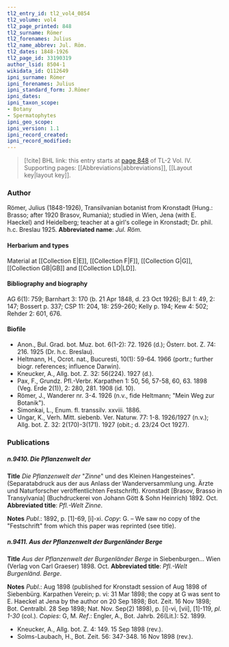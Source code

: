```yaml
---
tl2_entry_id: tl2_vol4_0854
tl2_volume: vol4
tl2_page_printed: 848
tl2_surname: Römer
tl2_forenames: Julius
tl2_name_abbrev: Jul. Röm.
tl2_dates: 1848-1926
tl2_page_id: 33190319
author_lsid: 8504-1
wikidata_id: Q112649
ipni_surname: Römer
ipni_forenames: Julius
ipni_standard_form: J.Römer
ipni_dates: 
ipni_taxon_scope: 
- Botany
- Spermatophytes
ipni_geo_scope: 
ipni_version: 1.1
ipni_record_created: 
ipni_record_modified:
---
```



> [!cite] BHL link: this entry starts at [page 848](https://www.biodiversitylibrary.org/page/33190319) of TL-2 Vol. IV.
> Supporting pages: [[Abbreviations|abbreviations]], [[Layout key|layout key]].

### Author

Römer, Julius (1848-1926), Transilvanian botanist from Kronstadt (Hung.: Brasso; after 1920 Brasov, Rumania); studied in Wien, Jena (with E. Haeckel) and Heidelberg; teacher at a girl's college in Kronstadt; Dr. phil. h.c. Breslau 1925. 
**Abbreviated name**: *Jul. Röm.*

#### Herbarium and types

Material at [[Collection E|E]], [[Collection F|F]], [[Collection G|G]], [[Collection GB|GB]] and [[Collection LD|LD]].

#### Bibliography and biography

AG 6(1): 759; Barnhart 3: 170 (b. 21 Apr 1848, d. 23 Oct 1926); BJI 1: 49, 2: 147; Bossert p. 337; CSP 11: 204, 18: 259-260; Kelly p. 194; Kew 4: 502; Rehder 2: 601, 676.

#### Biofile

- Anon., Bul. Grad. bot. Muz. bot. 6(1-2): 72. 1926 (d.); Österr. bot. Z. 74: 216. 1925 (Dr. h.c. Breslau).
- Heltmann, H., Ocrot. nat., Bucuresti, 10(1): 59-64. 1966 (portr.; further biogr. references; influence Darwin).
- Kneucker, A., Allg. bot. Z. 32: 56(224). 1927 (d.).
- Pax, F., Grundz. Pfl.-Verbr. Karpathen 1: 50, 56, 57-58, 60, 63. 1898 (Veg. Erde 2(1)), 2: 280, 281. 1908 (id. 10).
- Römer, J., Wanderer nr. 3-4. 1926 (n.v., fide Heltmann; "Mein Weg zur Botanik").
- Simonkai, L., Enum. fl. transsilv. xxviii. 1886.
- Ungar, K., Verh. Mitt. siebenb. Ver. Naturw. 77: 1-8. 1926/1927 (n.v.); Allg. bot. Z. 32: 2(170)-3(171). 1927 (obit.; d. 23/24 Oct 1927).

### Publications

##### n.9410. Die Pflanzenwelt der

**Title**
*Die Pflanzenwelt der* "*Zinne*" und des Kleinen Hangesteines". (Separatabdruck aus der aus Anlass der Wanderversammlung ung. Ärzte und Naturforscher veröffentlichten Festschrift). Kronstadt \[Brasov, Brasso in Transylvania\] (Buchdruckerei von Johann Gött & Sohn Heinrich) 1892. Oct.
**Abbreviated title**: *Pfl.-Welt Zinne*.

**Notes**
*Publ*.: 1892, p. \[1\]-69, \[i\]-xi. *Copy*: G. – We saw no copy of the "Festschrift" from which this paper was reprinted (see title).

##### n.9411. Aus der Pflanzenwelt der Burgenländer Berge

**Title**
*Aus der Pflanzenwelt der Burgenländer Berge* in Siebenburgen... Wien (Verlag von Carl Graeser) 1898. Oct.
**Abbreviated title**: *Pfl.-Welt Burgenländ. Berge*.

**Notes**
*Publ*.: Aug 1898 (published for Kronstadt session of Aug 1898 of Siebenbürg. Karpathen Verein; p. vi: 31 Mar 1898; the copy at G was sent to E. Haeckel at Jena by the author on 20 Sep 1898; Bot. Zeit. 16 Nov 1898; Bot. Centralbl. 28 Sep 1898; Nat. Nov. Sep(2) 1898), p. \[i\]-vi, \[vii\], \[1\]-119, *pl. 1-30* (col.). *Copies*: G, M.
*Ref*.: Engler, A., Bot. Jahrb. 26(Lit.): 52. 1899.
- Kneucker, A., Allg. bot. Z. 4: 149. 15 Sep 1898 (rev.).
- Solms-Laubach, H., Bot. Zeit. 56: 347-348. 16 Nov 1898 (rev.).


